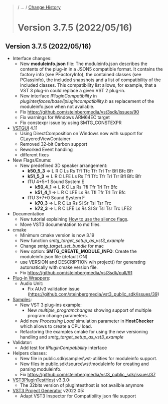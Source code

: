>/ ... / [Change History](../Index.md)
>
># Version 3.7.5 (2022/05/16)

## Version 3.7.5 (2022/05/16)

- Interface changes:
  - New **moduleinfo.json** file: The moduleinfo.json describes the contents of the plug-in in a JSON5 compatible format. It contains the factory info (see PFactoryInfo), the contained classes (see PClassInfo), the included snapshots and a list of compatibility of the included classes. This compatibility list allows, for example, that a VST 3 plug-in could replace a given VST 2 plug-in.
  - New interface *IPluginCompatibility* in *pluginterfaces/base/iplugincompatibility.h* as replacement of the moduleinfo.json when not available.
  - Fix https://github.com/steinbergmedia/vst3sdk/issues/90
  - Fix warnings for Windows ARM64EC target
  - Fix constexpr issue by using SMTG_CONSTEXPR
- [VSTGUI](../../../What+is+the+VST+3+SDK/VSTGUI.md) 4.11
  - Using DirectComposition on Windows now with support for CLayeredViewContainer
  - Removed 32-bit Carbon support
  - Reworked Event handling
  - different fixes
- New Flags/Enums:
  - New predefined 3D speaker arrangement:
    - **k50_5_3** => L R C Ls Rs Tfl Tfc Tfr Trl Trr Bfl Bfc Bfr
    - **k51_5_3** => L R C LFE Ls Rs Tfl Tfc Tfr Trl Trr Bfl Bfc Bfr
    - ITU 4+5+1 Sound System E
      - **k50_4_1** => L R C Ls Rs Tfl Tfr Trl Trr Bfc
      - **k51_4_1** => L R C LFE Ls Rs Tfl Tfr Trl Trr Bfc
    - ITU 3+7+0 Sound System F
      - **k70_3** => L R C Ls Rs Sl Sr Tsl Tsr Trc
      - **k72_3** => L R C LFE Ls Rs Sl Sr Tsl Tsr Trc LFE2
- Documentation
  - New tutorial explaining [How to use the silence flags](../../../Tutorials/how+to+use+the+silence+flags.md).
  - Move VST3 documentation to md files.
- cmake
  - Minimum cmake version is now 3.19
  - New function *smtg_target_setup_as_vst3_example*
  - Change *smtg_target_set_bundle* for mac
  - New option: **SMTG_CREATE_MODULE_INFO**: Create the moduleinfo.json file (default ON)
  - use VERSION and DESCRIPTION wih project() for generating automatically with cmake version file.
  - Fix https://github.com/steinbergmedia/vst3sdk/pull/91
- [Plug-in Wrappers](../../../What+is+the+VST+3+SDK/Wrappers/Index.md):
  - Audio Unit:
    - Fix AUv3 validation issue (https://github.com/steinbergmedia/vst3_public_sdk/issues/39)
- [Samples](../../../What+is+the+VST+3+SDK/Plug-in+Examples.md):
  - New VST 3 plug-ins example:
    - New *multiple_programchanges* showing support of multiple program change parameters.
  - Add new *Processing Load* simulation parameter in **HostChecker** which allows to create a CPU load.
  - Refactoring the examples cmake for using the new versioning handling and *smtg_target_setup_as_vst3_example*
- Validator:
  - Add test for *IPluginCompatibility* interface
- Helpers classes:
  - New file in public.sdk\samples\vst-utilities for moduleinfo support.
  - New files in public.sdk\source\vst\moduleinfo for creating and parsing moduleinfo.
  - Fix https://github.com/steinbergmedia/vst3_public_sdk/issues/37
- [VST3PluginTestHost](../../../What+is+the+VST+3+SDK/Plug-in+Test+Host.md) v3.3.0:
  - The 32bits version of plugintesthost is not availble anymore
- [VST3 Project Generator](../../../What+is+the+VST+3+SDK/Project+Generator.md) v2022.05:
  - Adapt VST3 Inspector for Compatibility json file support
